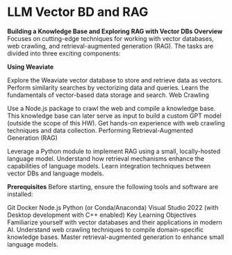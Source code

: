 # LLM Vector BD and RAG

**Building a Knowledge Base and Exploring RAG with Vector DBs
Overview**
Focuses on cutting-edge techniques for working with vector databases, web crawling, and retrieval-augmented generation (RAG). The tasks are divided into three exciting components:

**Using Weaviate**

Explore the Weaviate vector database to store and retrieve data as vectors.
Perform similarity searches by vectorizing data and queries.
Learn the fundamentals of vector-based data storage and search.
Web Crawling

Use a Node.js package to crawl the web and compile a knowledge base.
This knowledge base can later serve as input to build a custom GPT model (outside the scope of this HW).
Get hands-on experience with web crawling techniques and data collection.
Performing Retrieval-Augmented Generation (RAG)

Leverage a Python module to implement RAG using a small, locally-hosted language model.
Understand how retrieval mechanisms enhance the capabilities of language models.
Learn integration techniques between vector DBs and language models.

**Prerequisites**
Before starting, ensure the following tools and software are installed:

Git
Docker
Node.js
Python (or Conda/Anaconda)
Visual Studio 2022 (with Desktop development with C++ enabled)
Key Learning Objectives
Familiarize yourself with vector databases and their applications in modern AI.
Understand web crawling techniques to compile domain-specific knowledge bases.
Master retrieval-augmented generation to enhance small language models.



